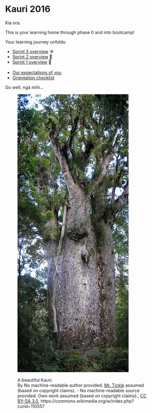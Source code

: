 # Kauri 2016

Kia ora.

This is your learning home through phase 0 and into bootcamp!

Your learning journey unfolds:

<!--- [Sprint 9 overview](/sprints/9-overview) :balloon:-->
<!--- [Sprint 8 overview](/sprints/8-overview) :cherry_blossom:-->
<!--- [Sprint 7 overview](/sprints/7-overview) :sunflower:-->
<!--- [Sprint 6 overview](/sprints/6-overview) :honeybee:-->
<!--- [Sprint 5 overview](/sprints/5-overview) :sunflower:-->
<!--- [Sprint 4 overview](/sprints/4-overview) :zap:-->
- [Sprint 3 overview](/sprints/3-overview) :sunny: 
- [Sprint 2 overview](/sprints/2-overview) :tada: 
- [Sprint 1 overview](/sprints/1-overview) :seedling: 
<br><br>
- [Our expectations of you](https://github.com/dev-academy-programme/orientation/tree/master/1-expectations)
- [Orientation checklist](https://github.com/dev-academy-programme/orientation)

Go well, ngā mihi...

<figure>
  <img src="/images/360px-Kauri_Te_Matua_Ngahere.jpg" alt="Kauri: by volume the largest native tree"><br>
  <figcaption>
    <p>A beautiful Kauri.<br>By No machine-readable author provided. <a href="//commons.wikimedia.org/w/index.php?title=User:Mr._Tickle&amp;action=edit&amp;redlink=1" class="new" title="User:Mr. Tickle (page does not exist)">Mr. Tickle</a> assumed (based on copyright claims). - No machine-readable source provided. Own work assumed (based on copyright claims)., <a href="http://creativecommons.org/licenses/by-sa/3.0/" title="Creative Commons Attribution-Share Alike 3.0">CC BY-SA 3.0</a>, https://commons.wikimedia.org/w/index.php?curid=110557</p>
  </figcaption>
</figure>

